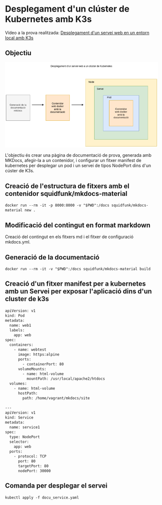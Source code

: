 # Desplegament d'un clúster de Kubernetes amb K3s

Vídeo a la prova realitzada: <a href="https://youtu.be/l4vhvikY33o" target="_blank">Desplegament d'un servei web en un entorn local amb K3s</a>

## Objectiu

![](../img/demo1.png)

L'objectiu és crear una pàgina de documentació de prova, generada amb MKDocs, afegir-la a un contenidor, i configurar un fitxer manifest de kubernetes per
desplegar un pod i un servei de tipos NodePort dins d'un cúster de K3s.

## Creació de l'estructura de fitxers amb el contenidor squidfunk/mkdocs-material

```
docker run --rm -it -p 8000:8000 -v "$PWD":/docs squidfunk/mkdocs-material new .

```

## Modificació del contingut en format markdown 

Creació del contingut en els fitxers md i el fitxer de configuració mkdocs.yml.

## Generació de la documentació

```
docker run --rm -it -v "$PWD":/docs squidfunk/mkdocs-material build
```

## Creació d'un fitxer manifest per a kubernetes amb un Servei per exposar l'aplicació dins d'un cluster de k3s

```
apiVersion: v1
kind: Pod
metadata:
  name: web1
  labels:
    app: web
spec:
  containers:
    - name: webtest
      image: https:alpine
      ports:
        - containerPort: 80
      volumeMounts:
        - name: html-volume
          mountPath: /usr/local/apache2/htdocs
  volumes:
    - name: html-volume
      hostPath:
        path: /home/vagrant/mkdocs/site

---
apiVersion: v1
kind: Service
metadata:
  name: service1
spec:
  type: NodePort
  selector:
    app: web
  ports:
    - protocol: TCP
      port: 80
      targetPort: 80
      nodePort: 30000

```

## Comanda per desplegar el servei

```
kubectl apply -f docu_service.yaml 
    
```